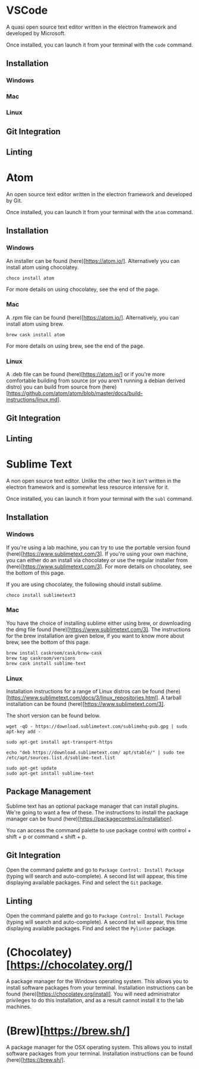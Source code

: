 
# VSCode

A quasi open source text editor written in the electron framework and developed by Microsoft.

Once installed, you can launch it from your terminal with the `code` command. 

## Installation

### Windows


### Mac

### Linux

## Git Integration

## Linting


# Atom

An open source text editor written in the electron framework and developed by Git.

Once installed, you can launch it from your terminal with the `atom` command. 

## Installation

### Windows
An installer can be found (here)[https://atom.io/]. 
Alternatively you can install atom using chocolatey.

```
choco install atom
```

For more details on using chocolatey, see the end of the page.

### Mac
A .rpm file can be found (here)[https://atom.io/].
Alternatively, you can install atom using brew.

```
brew cask install atom
```

For more details on using brew, see the end of the page.

### Linux
A .deb file can be found (here)[https://atom.io/] or if you're more comfortable building from source (or you aren't running a debian derived distro) you can build from source from (here)[https://github.com/atom/atom/blob/master/docs/build-instructions/linux.md].

## Git Integration


## Linting


# Sublime Text

A non open source text editor. Unlike the other two it isn't written in the electron framework and is somewhat less resource intensive for it.

Once installed, you can launch it from your terminal with the `subl` command. 

## Installation

### Windows
If you're using a lab machine, you can try to use the portable version found (here)[https://www.sublimetext.com/3].
If you're using your own machine, you can either do an install via chocolatey or use the regular installer from (here)[https://www.sublimetext.com/3].
For more details on chocolatey, see the bottom of this page.

If you are using chocolatey, the following should install sublime.
```
choco install sublimetext3
```

### Mac
You have the choice of installing sublime either using brew, or downloading the dmg file found (here)[https://www.sublimetext.com/3].
The instructions for the brew installation are given below, if you want to know more about brew, see the bottom of this page. 

```
brew install caskroom/cask/brew-cask
brew tap caskroom/versions
brew cask install sublime-text
```

### Linux
Installation instructions for a range of Linux distros can be found (here)[https://www.sublimetext.com/docs/3/linux_repositories.html].
A tarball installation can be found (here)[https://www.sublimetext.com/3].

The short version can be found below.
```
wget -qO - https://download.sublimetext.com/sublimehq-pub.gpg | sudo apt-key add -

sudo apt-get install apt-transport-https

echo "deb https://download.sublimetext.com/ apt/stable/" | sudo tee /etc/apt/sources.list.d/sublime-text.list

sudo apt-get update
sudo apt-get install sublime-text
```
## Package Management
Sublime text has an optional package manager that can install plugins. We're going to want a few of these.
The instructions to install the package manager can be found (here)[https://packagecontrol.io/installation].

You can access the command palette to use package control with control + shift + p or command + shift + p.

## Git Integration
Open the command palette and go to `Package Control: Install Package` (typing will search and auto-complete). A second list will appear, this time displaying available packages. Find and select the `Git` package. 


## Linting
Open the command palette and go to `Package Control: Install Package` (typing will search and auto-complete). A second list will appear, this time displaying available packages. Find and select the `Pylinter` package. 

# (Chocolatey)[https://chocolatey.org/]
A package manager for the Windows operating system. This allows you to install software packages from your terminal. 
Installation instructions can be found (here)[https://chocolatey.org/install]. You will need administrator privileges to do this installation, and as a result cannot install it to the lab machines.

# (Brew)[https://brew.sh/]
A package manager for the OSX operating system. This allows you to install software packages from your terminal. 
Installation instructions can be found (here)[https://brew.sh/].